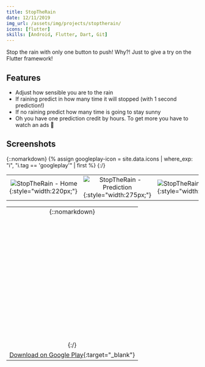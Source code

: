 ```yaml
---
title: StopTheRain
date: 12/11/2019
img_url: /assets/img/projects/stoptherain/
icons: [flutter]
skills: [Android, Flutter, Dart, Git]
---
```

Stop the rain with only one button to push! Why?! Just to give a try on the Flutter framework!

## Features

- Adjust how sensible you are to the rain
- If raining predict in how many time it will stopped (with 1 second prediction!)
- If no raining predict how many time is going to stay sunny
- Oh you have one prediction credit by hours. To get more you have to watch an ads 💩 

## Screenshots

{::nomarkdown}
{% assign googleplay-icon = site.data.icons | where_exp: "i", "i.tag == 'googleplay'" | first %}
{:/}

|  |  |  |
| -: | :-: | :- |
| ![StopTheRain - Home]({{page.img_url}}screenshot1.png){:style="width:220px;"} | ![StopTheRain - Prediction]({{page.img_url}}screenshot3.png){:style="width:275px;"} | ![StopTheRain - Menu]({{page.img_url}}screenshot2.png){:style="width:220px;"} |

|  |
| :-: |
| {::nomarkdown}<svg  role="img" viewBox="0 0 24 24" class="icon big">{{googleplay-icon.svg}}</svg>{:/} |
| [Download on Google Play](https://play.google.com/store/apps/details?id=com.maoux.stoptherain){:target="_blank"} |